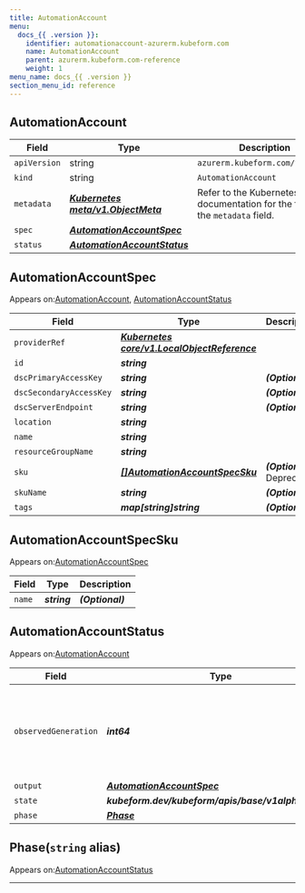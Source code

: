 ```yaml
---
title: AutomationAccount
menu:
  docs_{{ .version }}:
    identifier: automationaccount-azurerm.kubeform.com
    name: AutomationAccount
    parent: azurerm.kubeform.com-reference
    weight: 1
menu_name: docs_{{ .version }}
section_menu_id: reference
---
```


## AutomationAccount
| Field | Type | Description |
| ------ | ----- | ----------- |
| `apiVersion` | string | `azurerm.kubeform.com/v1alpha1` |
|    `kind` | string | `AutomationAccount` |
| `metadata` | ***[Kubernetes meta/v1.ObjectMeta](https://kubernetes.io/docs/reference/generated/kubernetes-api/v1.13/#objectmeta-v1-meta)***|Refer to the Kubernetes API documentation for the fields of the `metadata` field.|
| `spec` | ***[AutomationAccountSpec](#automationaccountspec)***||
| `status` | ***[AutomationAccountStatus](#automationaccountstatus)***||
## AutomationAccountSpec

Appears on:[AutomationAccount](#automationaccount), [AutomationAccountStatus](#automationaccountstatus)

| Field | Type | Description |
| ------ | ----- | ----------- |
| `providerRef` | ***[Kubernetes core/v1.LocalObjectReference](https://kubernetes.io/docs/reference/generated/kubernetes-api/v1.13/#localobjectreference-v1-core)***||
| `id` | ***string***||
| `dscPrimaryAccessKey` | ***string***| ***(Optional)*** |
| `dscSecondaryAccessKey` | ***string***| ***(Optional)*** |
| `dscServerEndpoint` | ***string***| ***(Optional)*** |
| `location` | ***string***||
| `name` | ***string***||
| `resourceGroupName` | ***string***||
| `sku` | ***[[]AutomationAccountSpecSku](#automationaccountspecsku)***| ***(Optional)*** Deprecated|
| `skuName` | ***string***| ***(Optional)*** |
| `tags` | ***map[string]string***| ***(Optional)*** |
## AutomationAccountSpecSku

Appears on:[AutomationAccountSpec](#automationaccountspec)

| Field | Type | Description |
| ------ | ----- | ----------- |
| `name` | ***string***| ***(Optional)*** |
## AutomationAccountStatus

Appears on:[AutomationAccount](#automationaccount)

| Field | Type | Description |
| ------ | ----- | ----------- |
| `observedGeneration` | ***int64***| ***(Optional)*** Resource generation, which is updated on mutation by the API Server.|
| `output` | ***[AutomationAccountSpec](#automationaccountspec)***| ***(Optional)*** |
| `state` | ***kubeform.dev/kubeform/apis/base/v1alpha1.State***| ***(Optional)*** |
| `phase` | ***[Phase](#phase)***| ***(Optional)*** |
## Phase(`string` alias)

Appears on:[AutomationAccountStatus](#automationaccountstatus)

---
